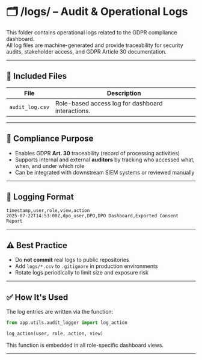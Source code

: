 
# 🗂️ /logs/ – Audit & Operational Logs

This folder contains operational logs related to the GDPR compliance dashboard.  
All log files are machine-generated and provide traceability for security audits, stakeholder access, and GDPR Article 30 documentation.

---

## 📄 Included Files

| File              | Description                                        |
|-------------------|----------------------------------------------------|
| `audit_log.csv`   | Role-based access log for dashboard interactions. |

---

## 🔐 Compliance Purpose

- Enables GDPR **Art. 30** traceability (record of processing activities)
- Supports internal and external **auditors** by tracking who accessed what, when, and under which role
- Can be integrated with downstream SIEM systems or reviewed manually

---

## 🧠 Logging Format

```
timestamp,user,role,view,action
2025-07-22T14:53:00Z,dpo_user,DPO,DPO Dashboard,Exported Consent Report
```

---

## ⚠️ Best Practice

- Do **not commit** real logs to public repositories  
- Add `logs/*.csv` to `.gitignore` in production environments  
- Rotate logs periodically to limit size and exposure risk

---

## ✅ How It's Used

The log entries are written via the function:

```python
from app.utils.audit_logger import log_action

log_action(user, role, action, view)
```

This function is embedded in all role-specific dashboard views.

---

